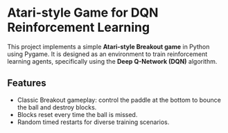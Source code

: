 # Atari-style Game for DQN Reinforcement Learning

This project implements a simple **Atari-style Breakout game** in Python using Pygame. It is designed as an environment to train reinforcement learning agents, specifically using the **Deep Q-Network (DQN)** algorithm.

## Features

- Classic Breakout gameplay: control the paddle at the bottom to bounce the ball and destroy blocks.
- Blocks reset every time the ball is missed.
- Random timed restarts for diverse training scenarios.
